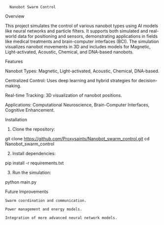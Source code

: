       Nanobot Swarm Control

Overview

This project simulates the control of various nanobot types using AI models like neural networks and particle filters. It supports both simulated and real-world data for positioning and sensors, demonstrating applications in fields like medical treatments and brain-computer interfaces (BCI). The simulation visualizes nanobot movements in 3D and includes models for Magnetic, Light-activated, Acoustic, Chemical, and DNA-based nanobots.

Features

Nanobot Types: Magnetic, Light-activated, Acoustic, Chemical, DNA-based.

Centralized Control: Uses deep learning and hybrid strategies for decision-making.

Real-time Tracking: 3D visualization of nanobot positions.

Applications: Computational Neuroscience, Brain-Computer Interfaces, Cognitive Enhancement.


Installation

1. Clone the repository:

git clone https://github.com/Proxysaints/Nanobot_swarm_control.git
cd Nanobot_swarm_control


2. Install dependencies:

pip install -r requirements.txt


3. Run the simulation:

python main.py



Future Improvements

    Swarm coordination and communication.

    Power management and energy models.

    Integration of more advanced neural network models.
